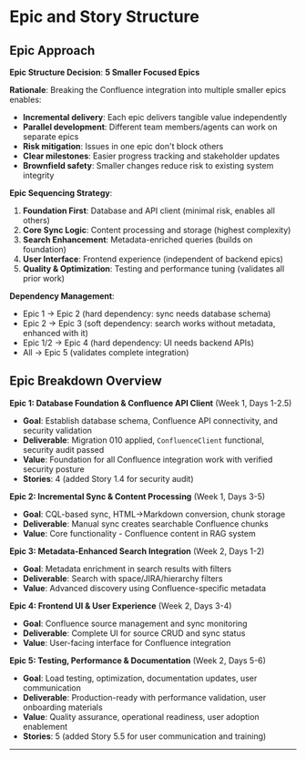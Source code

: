 # Epic and Story Structure

## Epic Approach

**Epic Structure Decision**: **5 Smaller Focused Epics**

**Rationale**: Breaking the Confluence integration into multiple smaller epics enables:
- **Incremental delivery**: Each epic delivers tangible value independently
- **Parallel development**: Different team members/agents can work on separate epics
- **Risk mitigation**: Issues in one epic don't block others
- **Clear milestones**: Easier progress tracking and stakeholder updates
- **Brownfield safety**: Smaller changes reduce risk to existing system integrity

**Epic Sequencing Strategy**:
1. **Foundation First**: Database and API client (minimal risk, enables all others)
2. **Core Sync Logic**: Content processing and storage (highest complexity)
3. **Search Enhancement**: Metadata-enriched queries (builds on foundation)
4. **User Interface**: Frontend experience (independent of backend epics)
5. **Quality & Optimization**: Testing and performance tuning (validates all prior work)

**Dependency Management**:
- Epic 1 → Epic 2 (hard dependency: sync needs database schema)
- Epic 2 → Epic 3 (soft dependency: search works without metadata, enhanced with it)
- Epic 1/2 → Epic 4 (hard dependency: UI needs backend APIs)
- All → Epic 5 (validates complete integration)

## Epic Breakdown Overview

**Epic 1: Database Foundation & Confluence API Client** (Week 1, Days 1-2.5)
- **Goal**: Establish database schema, Confluence API connectivity, and security validation
- **Deliverable**: Migration 010 applied, `ConfluenceClient` functional, security audit passed
- **Value**: Foundation for all Confluence integration work with verified security posture
- **Stories**: 4 (added Story 1.4 for security audit)

**Epic 2: Incremental Sync & Content Processing** (Week 1, Days 3-5)
- **Goal**: CQL-based sync, HTML→Markdown conversion, chunk storage
- **Deliverable**: Manual sync creates searchable Confluence chunks
- **Value**: Core functionality - Confluence content in RAG system

**Epic 3: Metadata-Enhanced Search Integration** (Week 2, Days 1-2)
- **Goal**: Metadata enrichment in search results with filters
- **Deliverable**: Search with space/JIRA/hierarchy filters
- **Value**: Advanced discovery using Confluence-specific metadata

**Epic 4: Frontend UI & User Experience** (Week 2, Days 3-4)
- **Goal**: Confluence source management and sync monitoring
- **Deliverable**: Complete UI for source CRUD and sync status
- **Value**: User-facing interface for Confluence integration

**Epic 5: Testing, Performance & Documentation** (Week 2, Days 5-6)
- **Goal**: Load testing, optimization, documentation updates, user communication
- **Deliverable**: Production-ready with performance validation, user onboarding materials
- **Value**: Quality assurance, operational readiness, user adoption enablement
- **Stories**: 5 (added Story 5.5 for user communication and training)

---
